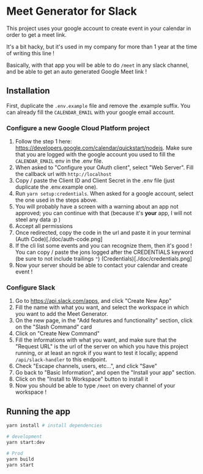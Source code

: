 # Meet Generator for Slack

This project uses your google account to create event in your calendar in order to get a meet link.

It's a bit hacky, but it's used in my company for more than 1 year at the time of writing this line !

Basically, with that app you will be able to do `/meet` in any slack channel, and be able to get an auto generated Google Meet link !

## Installation

First, duplicate the `.env.example` file and remove the .example suffix.
You can already fill the `CALENDAR_EMAIL` with your google email account.

### Configure a new Google Cloud Platform project

1. Follow the step 1 here: https://developers.google.com/calendar/quickstart/nodejs. Make sure that you are logged with the google account you used to fill the `CALENDAR_EMAIL` env in the .env file.
2. When asked to "Configure your OAuth client", select "Web Server". Fill the callback url with `http://localhost`
3. Copy / paste the Client ID and Client Secret in the .env file (just duplicate the .env.example one).
4. Run `yarn setup:credentials`. When asked for a google account, select the one used in the steps above.
5. You will probably have a screen with a warning about an app not approved; you can continue with that (because it's **your** app, I will not steel any data :p )
6. Accept all permissions
7. Once redirected, copy the code in the url and paste it in your terminal
(Auth Code)[./doc/auth-code.png]
8. If the cli list some events and you can recognize them, then it's good ! You can copy / paste the jons logged after the CREDENTIALS keyword (be sure to not include trailings `"`)
(Credentials)[./doc/credentials.png]
9. Now your server should be able to contact your calendar and create event !

### Configure Slack



1. Go to https://api.slack.com/apps, and click "Create New App"
2. Fill the name with what you want, and select the workspace in which you want to add the Meet Generator.
3. On the new page, in the "Add features and functionality" section, click on the "Slash Command" card
4. Click on "Create New Command"
5. Fill the informations with what you want, and make sure that the "Request URL" is the url of the server on which you have this project running, or at least an ngrok if you want to test it locally; append `/api/slack-handler` to this endpoint.
6. Check "Escape channels, users, etc...", and click "Save"
7. Go back to "Basic Information", and open the "Install your app" section.
8. Click on the "Install to Workspace" button to install it
9. Now you should be able to type `/meet` on every channel of your workspace !

## Running the app

```bash
yarn install # install dependencies

# development
yarn start:dev

# Prod
yarn build
yarn start
```
